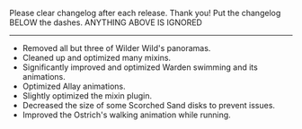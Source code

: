 Please clear changelog after each release.
Thank you!
Put the changelog BELOW the dashes. ANYTHING ABOVE IS IGNORED

-----------------
- Removed all but three of Wilder Wild's panoramas.
- Cleaned up and optimized many mixins.
- Significantly improved and optimized Warden swimming and its animations.
- Optimized Allay animations.
- Slightly optimized the mixin plugin.
- Decreased the size of some Scorched Sand disks to prevent issues.
- Improved the Ostrich's walking animation while running.
